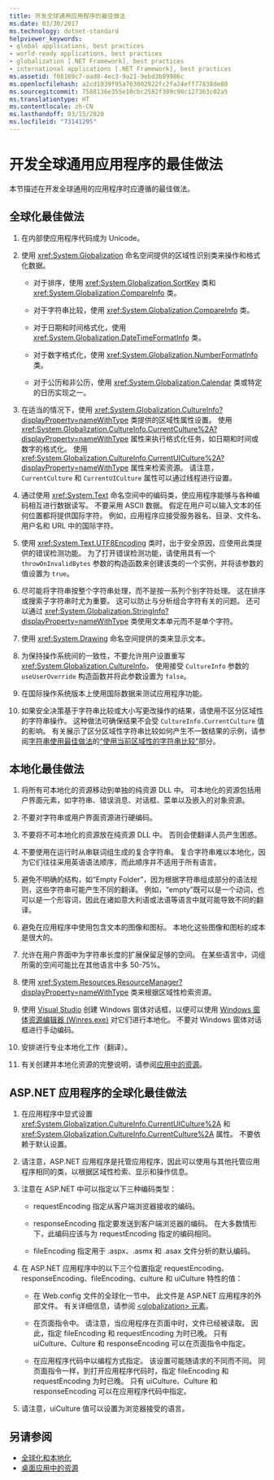 ```yaml
---
title: 开发全球通用应用程序的最佳做法
ms.date: 03/30/2017
ms.technology: dotnet-standard
helpviewer_keywords:
- global applications, best practices
- world-ready applications, best practices
- globalization [.NET Framework], best practices
- international applications [.NET Framework], best practices
ms.assetid: f08169c7-aad8-4ec3-9a21-9ebd3b89986c
ms.openlocfilehash: a2cd1039f95a763002922fc2fa24eff77838de80
ms.sourcegitcommit: 7588136e355e10cbc2582f389c90c127363c02a5
ms.translationtype: HT
ms.contentlocale: zh-CN
ms.lasthandoff: 03/15/2020
ms.locfileid: "73141295"
---
```

# <a name="best-practices-for-developing-world-ready-applications"></a>开发全球通用应用程序的最佳做法

本节描述在开发全球通用的应用程序时应遵循的最佳做法。

## <a name="globalization-best-practices"></a>全球化最佳做法

1. 在内部使应用程序代码成为 Unicode。

2. 使用 <xref:System.Globalization> 命名空间提供的区域性识别类来操作和格式化数据。

    - 对于排序，使用 <xref:System.Globalization.SortKey> 类和 <xref:System.Globalization.CompareInfo> 类。

    - 对于字符串比较，使用 <xref:System.Globalization.CompareInfo> 类。

    - 对于日期和时间格式化，使用 <xref:System.Globalization.DateTimeFormatInfo> 类。

    - 对于数字格式化，使用 <xref:System.Globalization.NumberFormatInfo> 类。

    - 对于公历和非公历，使用 <xref:System.Globalization.Calendar> 类或特定的日历实现之一。

3. 在适当的情况下，使用 <xref:System.Globalization.CultureInfo?displayProperty=nameWithType> 类提供的区域性属性设置。 使用 <xref:System.Globalization.CultureInfo.CurrentCulture%2A?displayProperty=nameWithType> 属性来执行格式化任务，如日期和时间或数字的格式化。 使用 <xref:System.Globalization.CultureInfo.CurrentUICulture%2A?displayProperty=nameWithType> 属性来检索资源。 请注意，`CurrentCulture` 和 `CurrentUICulture` 属性可以通过线程进行设置。

4. 通过使用 <xref:System.Text> 命名空间中的编码类，使应用程序能够与各种编码相互进行数据读写。 不要采用 ASCII 数据。 假定在用户可以输入文本的任何位置都将提供国际字符。 例如，应用程序应接受服务器名、目录、文件名、用户名和 URL 中的国际字符。

5. 使用 <xref:System.Text.UTF8Encoding> 类时，出于安全原因，应使用此类提供的错误检测功能。 为了打开错误检测功能，请使用具有一个 `throwOnInvalidBytes` 参数的构造函数来创建该类的一个实例，并将该参数的值设置为 `true`。

6. 尽可能将字符串按整个字符串处理，而不是按一系列个别字符处理。 这在排序或搜索子字符串时尤为重要。 这可以防止与分析组合字符有关的问题。 还可以通过 <xref:System.Globalization.StringInfo?displayProperty=nameWithType> 类使用文本单元而不是单个字符。

7. 使用 <xref:System.Drawing> 命名空间提供的类来显示文本。

8. 为保持操作系统间的一致性，不要允许用户设置重写 <xref:System.Globalization.CultureInfo>。 使用接受 `CultureInfo` 参数的 `useUserOverride` 构造函数并将此参数设置为 `false`。

9. 在国际操作系统版本上使用国际数据来测试应用程序功能。

10. 如果安全决策基于字符串比较或大小写更改操作的结果，请使用不区分区域性的字符串操作。 这种做法可确保结果不会受 `CultureInfo.CurrentCulture` 值的影响。 有关展示了区分区域性字符串比较如何产生不一致结果的示例，请参阅[字符串使用最佳做法](../../../docs/standard/base-types/best-practices-strings.md)的[“使用当前区域性的字符串比较”](../../../docs/standard/base-types/best-practices-strings.md#string-comparisons-that-use-the-current-culture)部分。

## <a name="localization-best-practices"></a>本地化最佳做法

1. 将所有可本地化的资源移动到单独的纯资源 DLL 中。 可本地化的资源包括用户界面元素，如字符串、错误消息、对话框、菜单以及嵌入的对象资源。

2. 不要对字符串或用户界面资源进行硬编码。

3. 不要将不可本地化的资源放在纯资源 DLL 中。 否则会使翻译人员产生困惑。

4. 不要使用在运行时从串联词组生成的复合字符串。 复合字符串难以本地化，因为它们往往采用英语语法顺序，而此顺序并不适用于所有语言。

5. 避免不明确的结构，如“Empty Folder”，因为根据字符串组成部分的语法规则，这些字符串可能产生不同的翻译。 例如，“empty”既可以是一个动词，也可以是一个形容词，因此在诸如意大利语或法语等语言中就可能导致不同的翻译。

6. 避免在应用程序中使用包含文本的图像和图标。 本地化这些图像和图标的成本是很大的。

7. 允许在用户界面中为字符串长度的扩展保留足够的空间。 在某些语言中，词组所需的空间可能比在其他语言中多 50-75%。

8. 使用 <xref:System.Resources.ResourceManager?displayProperty=nameWithType> 类来根据区域性检索资源。

9. 使用 [Visual Studio](https://visualstudio.microsoft.com/vs/?utm_medium=microsoft&utm_source=docs.microsoft.com&utm_campaign=inline+link) 创建 Windows 窗体对话框，以便可以使用 [Windows 窗体资源编辑器 (Winres.exe)](../../../docs/framework/tools/winres-exe-windows-forms-resource-editor.md) 对它们进行本地化。 不要对 Windows 窗体对话框进行手动编码。

10. 安排进行专业本地化工作（翻译）。

11. 有关创建并本地化资源的完整说明，请参阅[应用中的资源](../../../docs/framework/resources/index.md)。

## <a name="globalization-best-practices-for-aspnet-applications"></a>ASP.NET 应用程序的全球化最佳做法

1. 在应用程序中显式设置 <xref:System.Globalization.CultureInfo.CurrentUICulture%2A> 和 <xref:System.Globalization.CultureInfo.CurrentCulture%2A> 属性。 不要依赖于默认设置。

2. 请注意，ASP.NET 应用程序是托管应用程序，因此可以使用与其他托管应用程序相同的类，以根据区域性检索、显示和操作信息。

3. 注意在 ASP.NET 中可以指定以下三种编码类型：

    - requestEncoding 指定从客户端浏览器接收的编码。

    - responseEncoding 指定要发送到客户端浏览器的编码。 在大多数情形下，此编码应该与为 requestEncoding 指定的编码相同。

    - fileEncoding 指定用于 .aspx、.asmx 和 .asax 文件分析的默认编码。

4. 在 ASP.NET 应用程序中的以下三个位置指定 requestEncoding、responseEncoding、fileEncoding、culture 和 uiCulture 特性的值：

    - 在 Web.config 文件的全球化一节中。 此文件是 ASP.NET 应用程序的外部文件。 有关详细信息，请参阅 [\<globalization> 元素](https://docs.microsoft.com/previous-versions/dotnet/netframework-4.0/hy4kkhe0(v=vs.100))。

    - 在页面指令中。 请注意，当应用程序在页面中时，文件已经被读取。 因此，指定 fileEncoding 和 requestEncoding 为时已晚。 只有 uiCulture、Culture 和 responseEncoding 可以在页面指令中指定。

    - 在应用程序代码中以编程方式指定。 该设置可能随请求的不同而不同。 同页面指令一样，到打开应用程序代码时，指定 fileEncoding 和 requestEncoding 为时已晚。 只有 uiCulture、Culture 和 responseEncoding 可以在应用程序代码中指定。

5. 请注意，uiCulture 值可以设置为浏览器接受的语言。

## <a name="see-also"></a>另请参阅

- [全球化和本地化](../../../docs/standard/globalization-localization/index.md)
- [桌面应用中的资源](../../../docs/framework/resources/index.md)
